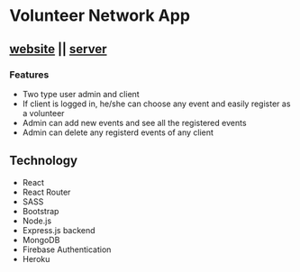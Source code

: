 # Volunteer Network App

## [website](https://volunteer-network-app.web.app/) || [server](https://github.com/smshorif52/volunteer-network-server)

### Features
- Two type user admin and client
- If client is logged in, he/she can choose any event and easily register as a volunteer
- Admin can add new events and see all the registered events
- Admin can delete any registerd events of any client

## Technology
- React
- React Router
- SASS
- Bootstrap
- Node.js
- Express.js backend
- MongoDB
- Firebase Authentication
- Heroku
